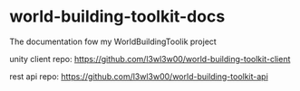 # world-building-toolkit-docs
The documentation fow my WorldBuildingToolik project

unity client repo: https://github.com/l3wl3w00/world-building-toolkit-client

rest api repo: https://github.com/l3wl3w00/world-building-toolkit-api
